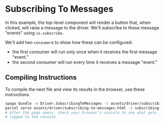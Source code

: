 # Subscribing To Messages

In this example, the top-level component will render a button that, when clicked, will raise a message to the driver. We'll subscribe to these message "events" using `io.subscribe`.

We'll add two `consumer`s to show how these can be configured:
- the first consumer will run only once when it receives the first message "event."
- the second consumer will run every time it receives a message "event."

## Compiling Instructions

To compile the next file and view its results in the browser, use these instructions.

```bash
spago bundle -m Driver.SubscribingToMessages -t assets/driver/subscribing-to-messages.js
parcel serve assets/driver/subscribing-to-messages.html -o subscribing-to-messages--parcelified.html --open
# After the page opens, check your browser's console to see what gets
# logged to the console
```
